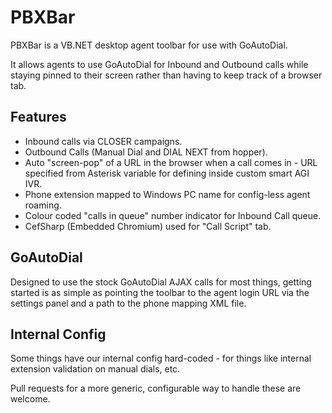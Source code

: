 # PBXBar

PBXBar is a VB.NET desktop agent toolbar for use with GoAutoDial.

It allows agents to use GoAutoDial for Inbound and Outbound calls while staying pinned to their screen rather than having to keep track of a browser tab.

## Features

* Inbound calls via CLOSER campaigns.
* Outbound Calls (Manual Dial and DIAL NEXT from hopper).
* Auto "screen-pop" of a URL in the browser when a call comes in - URL specified from Asterisk variable for defining inside custom smart AGI IVR.
* Phone extension mapped to Windows PC name for config-less agent roaming.
* Colour coded "calls in queue" number indicator for Inbound Call queue.
* CefSharp (Embedded Chromium) used for "Call Script" tab.

## GoAutoDial

Designed to use the stock GoAutoDial AJAX calls for most things, getting started is as simple as pointing the toolbar to the agent login URL via the settings panel and a path to the phone mapping XML file.

## Internal Config

Some things have our internal config hard-coded - for things like internal extension validation on manual dials, etc.

Pull requests for a more generic, configurable way to handle these are welcome.